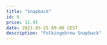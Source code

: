 ```yaml
---
title: "Snapback"
id: 6
price: 11.95
date: 2021-05-25 09:00 CEST
description: "Folkingebrew Snapback"
---
```

